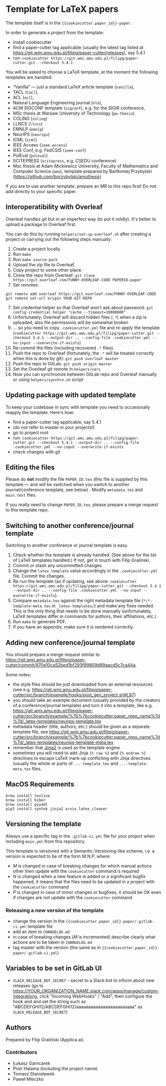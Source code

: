 Template for LaTeX papers
=========================

The template itself is in the `{{cookiecutter.paper_id}}-paper`.

In order to generate a project from the template:

* install cookiecutter
* find a paper-cutter tag applicable (usually the latest tag listed at <https://git.wmi.amu.edu.pl/filipg/paper-cutter/releases>), say 5.4.1
* run: `cookiecutter https://git.wmi.amu.edu.pl/filipg/paper-cutter.git --checkout 5.4.1`

You will be asked to choose a LaTeX template, at the moment the
following templates are handled:

* “Vanilla” — just a standard LaTeX article template (`vanilla`),
* TACL (`tacl`),
* ACL (`acl`),
* Natural Language Engineering journal (`nle`),
* ACM SIGCONF template (`sigconf`), e.g. for the SIGIR conference,
* MSc thesis at Warsaw University of Technology (`pw-thesis`)
* COLING (`coling`)
* LLNCS (`llncs`)
* EMNLP (`emnlp`)
* NeurIPS (`neurips`)
* ICML (`icml`)
* IEEE Access (`ieee-access`)
* IEEE Conf, e.g. FedCSIS (`ieee-conf`)
* PolEval (`poleval`)
* SCITEPRESS (`scitepress`, e.g. CSEDU conference)
* Msc thesis at Adam Mickiewicz University, Faculty of Mathematics and Computer Science (`amu`),
  template prepared by Bartłomiej Przybylski (https://github.com/bprzybylski/amuthesis)

If you are to use another template, prepare an MR to this repo first!
Do not add directly to your specific paper.

Interoperatibility with Overleaf
--------------------------------

Overleaf handles git but in an imperfect way (to put it mildly).
It's better to upload a package to Overleaf first.

You can do this by running `helpers/set-up-overleaf.sh` after creating a project
or carrying out the following steps manually:

1. Create a project locally.
2. Run `make`
3. Run `make source-pack`
4. Upload the zip file to Overleaf.
5. Copy project to some other place.
5. Clone the repo from Overleaf: `git clone https://git.overleaf.com/FUNNY-OVERLEAF-CODE PAPERID-paper`
6. Set remotes:

```
git remote add overleaf https://git.overleaf.com/FUNNY-OVERLEAF-CODE
git remote set-url origin YOUR-GIT-REPO
```

7. Set credential helper so that Overleaf won't ask about
   password: `git config credential.helper "cache --timeout=10000000"`
8. Unfortunately, Overleaf will discard hidden files (`.*`) when a zip
   is uploaded, also file permissions will be somewhat broken
9.  … so you need to copy `.cookiecutter.yml` file and re-apply the template (`cookiecutter https://git.wmi.amu.edu.pl/filipg/paper-cutter.git --checkout 5.4.1 --output-dir .. --config-file .cookiecutter.yml --no-input --overwrite-if-exists`)
10. Re-commit the files (including recovered `.*` files).
11. Push the repo to Overleaf (fortunately, the `.*` will be treated
   correctly when this is done by git): `git push overleaf master`
12. Push the repo to GitLab. `git push origin master`
13. Set the Overleaf git remote in `helpers/vars`
14. Now you can synchronize between GitLab repo and Overleaf manually or using `helpers/synchro.sh` script

Updating package with updated template
--------------------------------------

To keep your codebase in sync with template you need to occasionally reapply the template.
Here's how:

* find a paper-cutter tag applicable, say 5.4.1
* (do *not* refer to master in your projects!)
* go to project root
* run: `cookiecutter https://git.wmi.amu.edu.pl/filipg/paper-cutter.git --checkout 5.4.1 --output-dir .. --config-file .cookiecutter.yml --no-input --overwrite-if-exists`
* check changes with git

Editing the files
-----------------

Please do **not** modify the file `PAPER_ID.tex` (this file is
supplied by this template — and will be switched when you switch to
another journal/conference template, see below) . Modify
`metadata.tex` and `main.text` files.

If you really need to change `PAPER_ID.tex`, please prepare a merge
request to this template repo.

Switching to another conference/journal template
------------------------------------------------

Switching to another conference or journal template is easy.

1. Check whether the template is already handled. (See above for the list of LaTeX templates handled.)
   If not, get in touch with Filip Graliński.
2. Commit or stash any uncommitted changes.
3. Change the `latex_template` value accordingly in the `.cookiecutter.yml` file. Commit the changes.
4. Re-run the template (as if updating, see above: `cookiecutter https://git.wmi.amu.edu.pl/filipg/paper-cutter.git --checkout 5.4.1 --output-dir .. --config-file .cookiecutter.yml --no-input --overwrite-if-exists`).
5. Compare `metadata.tex` against the right metadata template file
   (`*/*-template-meta.tex` in `_latex-templates/`) and make any fixes
   needed. This is the only thing that needs to be done manually
   (unfortunately, LaTeX templates differ in commands for authors, their affiliations, etc.).
6. Run `make` to generate PDF.
7. If you have an appendix, make sure it is rendered correctly.

Adding new conference/journal template
--------------------------------------

You should prepare a merge request similar to <https://git.wmi.amu.edu.pl/filipg/paper-cutter/commit/970e10ca52bed1bf293f99809d89aacd5c7ca44a>.

Some notes:

* the style files should be just downloaded from an external resources (see e.g. https://git.wmi.amu.edu.pl/filipg/paper-cutter/src/branch/example/hooks/post_gen_project.sh#L87)
* you should take an example document (usually provided by the creators of a conference/journal template)
  and turn it into a template, like e.g. <https://git.wmi.amu.edu.pl/filipg/paper-cutter/src/branch/example/%7b%7bcookiecutter.paper_repo_name%7d%7d/_latex-templates/neurips-template.tex>
* metadata header (title, authors, etc.) should be given as a separate template file, see
  <https://git.wmi.amu.edu.pl/filipg/paper-cutter/src/branch/example/%7b%7bcookiecutter.paper_repo_name%7d%7d/_latex-templates/neurips-template-meta.tex>
* remember that [Jinja2](https://jinja.palletsprojects.com/en/3.0.x/) is used as the template engine
* sometimes you will need to add Jinja `{% raw %}` and `{% endraw %}` directives to escape LaTeX mark-up
  conflicting with Jinja directives (usually the whole or parts of `...-template.tex` and `...-template-meta.tex`
  files.

MacOS Requirements
------------

```
brew install texlive
brew install biber
brew install pyyaml
pip3 install syntok jinja2 arxiv_latex_cleaner
```

Versioning the template
-----------------------

Always use a specific tag in the `.gitlab-ci.yml` file for your
project when including `main.yml` from this repository.

This template is versioned with a Semantic-Versioning-like scheme, i.e.
a version is expected to be of the form M.N.P, where:

* _M_ is changed in case of breaking changes for which manual actions
  other then update with the `cookiecutter` command is required
* _N_ is changed when a new feature is added or a significant bugfix
  happened, it means that the files need to be updated in a project
  with the `cookiecutter` command
* _P_ is changed in case of minor changes or bugfixes, it should be OK even
  if changes are not update with the `cookiecutter` command

### Releasing a new version of the template

* change the version in the
  `{{cookiecutter.paper_id}}-paper/.gitlab-ci.yml` template file
* add an item to `CHANGELOG.md`
* in case of breaking changes (_M_ is incremented) describe clearly
  what actions are to be taken in `CHANGELOG.md`
* tag master with the version (the same as in `{{cookiecutter.paper_id}}-paper/.gitlab-ci.yml`)

Variables to be set in GitLab UI
--------------------------------

* `SLACK_RELEASE_BOT_SECRET` - secret to a Slack bot to inform about new releases
  (go to <https://YOUR_ORGANIZATION_NAME.slack.com/apps/manage/custom-integrations>, click
   "Incoming WebHooks" / "Add", then configure the hook and
   and set the string such as "ABCDEFGHI12/ABCDEFGHI12/aaaaaaaaaaaaaaaaaaaaaaaa"
   as `SLACK_RELEASE_BOT_SECRET`)

## Authors

Prepared by Filip Graliński (Applica.ai).

### Contributors

* Łukasz Garncarek
* Piotr Halama (including the project name)
* Tomasz Stanisławek
* Paweł Mleczko
